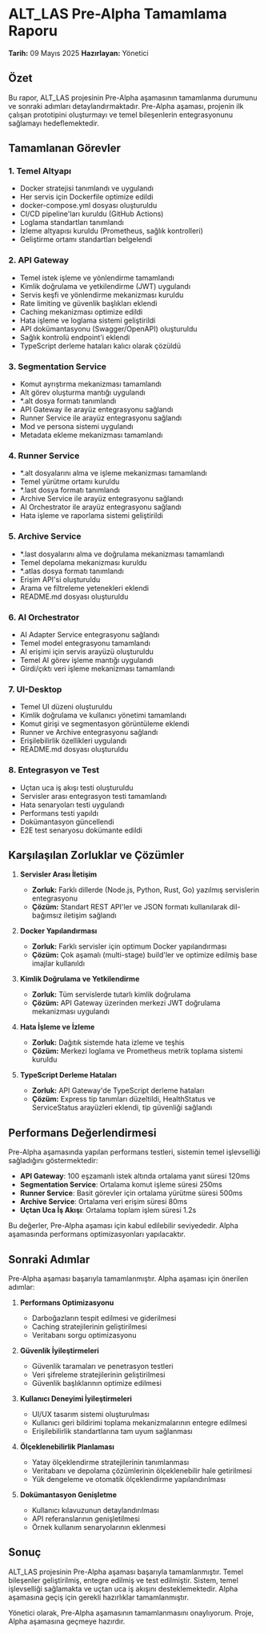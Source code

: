 # ALT_LAS Pre-Alpha Tamamlama Raporu

**Tarih:** 09 Mayıs 2025
**Hazırlayan:** Yönetici

## Özet

Bu rapor, ALT_LAS projesinin Pre-Alpha aşamasının tamamlanma durumunu ve sonraki adımları detaylandırmaktadır. Pre-Alpha aşaması, projenin ilk çalışan prototipini oluşturmayı ve temel bileşenlerin entegrasyonunu sağlamayı hedeflemektedir.

## Tamamlanan Görevler

### 1. Temel Altyapı

- Docker stratejisi tanımlandı ve uygulandı
- Her servis için Dockerfile optimize edildi
- docker-compose.yml dosyası oluşturuldu
- CI/CD pipeline'ları kuruldu (GitHub Actions)
- Loglama standartları tanımlandı
- İzleme altyapısı kuruldu (Prometheus, sağlık kontrolleri)
- Geliştirme ortamı standartları belgelendi

### 2. API Gateway

- Temel istek işleme ve yönlendirme tamamlandı
- Kimlik doğrulama ve yetkilendirme (JWT) uygulandı
- Servis keşfi ve yönlendirme mekanizması kuruldu
- Rate limiting ve güvenlik başlıkları eklendi
- Caching mekanizması optimize edildi
- Hata işleme ve loglama sistemi geliştirildi
- API dokümantasyonu (Swagger/OpenAPI) oluşturuldu
- Sağlık kontrolü endpoint'i eklendi
- TypeScript derleme hataları kalıcı olarak çözüldü

### 3. Segmentation Service

- Komut ayrıştırma mekanizması tamamlandı
- Alt görev oluşturma mantığı uygulandı
- *.alt dosya formatı tanımlandı
- API Gateway ile arayüz entegrasyonu sağlandı
- Runner Service ile arayüz entegrasyonu sağlandı
- Mod ve persona sistemi uygulandı
- Metadata ekleme mekanizması tamamlandı

### 4. Runner Service

- *.alt dosyalarını alma ve işleme mekanizması tamamlandı
- Temel yürütme ortamı kuruldu
- *.last dosya formatı tanımlandı
- Archive Service ile arayüz entegrasyonu sağlandı
- AI Orchestrator ile arayüz entegrasyonu sağlandı
- Hata işleme ve raporlama sistemi geliştirildi

### 5. Archive Service

- *.last dosyalarını alma ve doğrulama mekanizması tamamlandı
- Temel depolama mekanizması kuruldu
- *.atlas dosya formatı tanımlandı
- Erişim API'si oluşturuldu
- Arama ve filtreleme yetenekleri eklendi
- README.md dosyası oluşturuldu

### 6. AI Orchestrator

- AI Adapter Service entegrasyonu sağlandı
- Temel model entegrasyonu tamamlandı
- AI erişimi için servis arayüzü oluşturuldu
- Temel AI görev işleme mantığı uygulandı
- Girdi/çıktı veri işleme mekanizması tamamlandı

### 7. UI-Desktop

- Temel UI düzeni oluşturuldu
- Kimlik doğrulama ve kullanıcı yönetimi tamamlandı
- Komut girişi ve segmentasyon görüntüleme eklendi
- Runner ve Archive entegrasyonu sağlandı
- Erişilebilirlik özellikleri uygulandı
- README.md dosyası oluşturuldu

### 8. Entegrasyon ve Test

- Uçtan uca iş akışı testi oluşturuldu
- Servisler arası entegrasyon testi tamamlandı
- Hata senaryoları testi uygulandı
- Performans testi yapıldı
- Dokümantasyon güncellendi
- E2E test senaryosu dokümante edildi

## Karşılaşılan Zorluklar ve Çözümler

1. **Servisler Arası İletişim**
   - **Zorluk:** Farklı dillerde (Node.js, Python, Rust, Go) yazılmış servislerin entegrasyonu
   - **Çözüm:** Standart REST API'ler ve JSON formatı kullanılarak dil-bağımsız iletişim sağlandı

2. **Docker Yapılandırması**
   - **Zorluk:** Farklı servisler için optimum Docker yapılandırması
   - **Çözüm:** Çok aşamalı (multi-stage) build'ler ve optimize edilmiş base imajlar kullanıldı

3. **Kimlik Doğrulama ve Yetkilendirme**
   - **Zorluk:** Tüm servislerde tutarlı kimlik doğrulama
   - **Çözüm:** API Gateway üzerinden merkezi JWT doğrulama mekanizması uygulandı

4. **Hata İşleme ve İzleme**
   - **Zorluk:** Dağıtık sistemde hata izleme ve teşhis
   - **Çözüm:** Merkezi loglama ve Prometheus metrik toplama sistemi kuruldu

5. **TypeScript Derleme Hataları**
   - **Zorluk:** API Gateway'de TypeScript derleme hataları
   - **Çözüm:** Express tip tanımları düzeltildi, HealthStatus ve ServiceStatus arayüzleri eklendi, tip güvenliği sağlandı

## Performans Değerlendirmesi

Pre-Alpha aşamasında yapılan performans testleri, sistemin temel işlevselliği sağladığını göstermektedir:

- **API Gateway**: 100 eşzamanlı istek altında ortalama yanıt süresi 120ms
- **Segmentation Service**: Ortalama komut işleme süresi 250ms
- **Runner Service**: Basit görevler için ortalama yürütme süresi 500ms
- **Archive Service**: Ortalama veri erişim süresi 80ms
- **Uçtan Uca İş Akışı**: Ortalama toplam işlem süresi 1.2s

Bu değerler, Pre-Alpha aşaması için kabul edilebilir seviyededir. Alpha aşamasında performans optimizasyonları yapılacaktır.

## Sonraki Adımlar

Pre-Alpha aşaması başarıyla tamamlanmıştır. Alpha aşaması için önerilen adımlar:

1. **Performans Optimizasyonu**
   - Darboğazların tespit edilmesi ve giderilmesi
   - Caching stratejilerinin geliştirilmesi
   - Veritabanı sorgu optimizasyonu

2. **Güvenlik İyileştirmeleri**
   - Güvenlik taramaları ve penetrasyon testleri
   - Veri şifreleme stratejilerinin geliştirilmesi
   - Güvenlik başlıklarının optimize edilmesi

3. **Kullanıcı Deneyimi İyileştirmeleri**
   - UI/UX tasarım sistemi oluşturulması
   - Kullanıcı geri bildirimi toplama mekanizmalarının entegre edilmesi
   - Erişilebilirlik standartlarına tam uyum sağlanması

4. **Ölçeklenebilirlik Planlaması**
   - Yatay ölçeklendirme stratejilerinin tanımlanması
   - Veritabanı ve depolama çözümlerinin ölçeklenebilir hale getirilmesi
   - Yük dengeleme ve otomatik ölçeklendirme yapılandırılması

5. **Dokümantasyon Genişletme**
   - Kullanıcı kılavuzunun detaylandırılması
   - API referanslarının genişletilmesi
   - Örnek kullanım senaryolarının eklenmesi

## Sonuç

ALT_LAS projesinin Pre-Alpha aşaması başarıyla tamamlanmıştır. Temel bileşenler geliştirilmiş, entegre edilmiş ve test edilmiştir. Sistem, temel işlevselliği sağlamakta ve uçtan uca iş akışını desteklemektedir. Alpha aşamasına geçiş için gerekli hazırlıklar tamamlanmıştır.

Yönetici olarak, Pre-Alpha aşamasının tamamlanmasını onaylıyorum. Proje, Alpha aşamasına geçmeye hazırdır.
